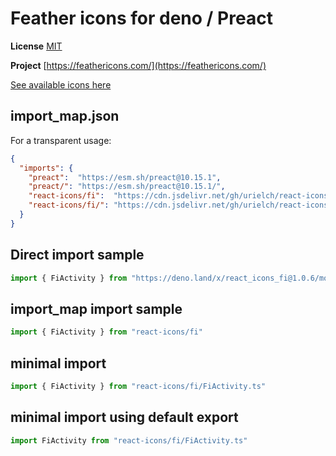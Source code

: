 # Feather icons for deno / Preact

**License** [MIT](https://github.com/feathericons/feather/blob/master/LICENSE)

**Project** [https://feathericons.com/](https://feathericons.com/)

[See available icons here](https://react-icons.github.io/react-icons/icons?name=fi)

## import_map.json

For a transparent usage:

```json
{
  "imports": {
    "preact":  "https://esm.sh/preact@10.15.1",
    "preact/": "https://esm.sh/preact@10.15.1/",
    "react-icons/fi":  "https://cdn.jsdelivr.net/gh/urielch/react-icons-fi@1.0.6/mod.ts",
    "react-icons/fi/": "https://cdn.jsdelivr.net/gh/urielch/react-icons-fi@1.0.6/ico/",
  }
}
```

## Direct import sample

```ts
import { FiActivity } from "https://deno.land/x/react_icons_fi@1.0.6/mod.ts"
```

## import_map import sample

```ts
import { FiActivity } from "react-icons/fi"
```

## minimal import

```ts
import { FiActivity } from "react-icons/fi/FiActivity.ts"
```

## minimal import using default export

```ts
import FiActivity from "react-icons/fi/FiActivity.ts"
```

